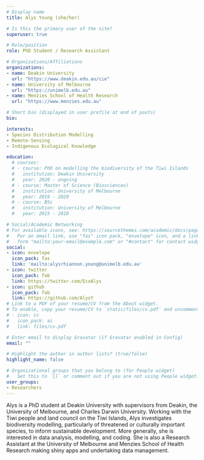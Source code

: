 ```yaml
---
# Display name
title: Alys Young (she/her)

# Is this the primary user of the site?
superuser: true

# Role/position
role: PhD Student / Research Assistant

# Organizations/Affiliations
organizations:
- name: Deakin University 
  url: "https://www.deakin.edu.au/cie"
- name: University of Melbourne 
  url: "https://unimelb.edu.au"
- name: Menzies School of Health Research
  url: "https://www.menzies.edu.au"

# Short bio (displayed in user profile at end of posts)
bio:  

interests:
- Species Distribution Modelling
- Remote-Sensing
- Indigenous Ecological Knowledge

education:
  # courses:
  # - course: PhD on modelling the biodiversity of the Tiwi Islands
  #   institution: Deakin University
  #   year: 2020 - ongoing
  # - course: Master of Science (Biosciences)
  #   institution: University of Melbourne
  #   year: 2019 - 2020
  # - course: BSc
  #   institution: University of Melbourne
  #   year: 2015 - 2018

# Social/Academic Networking
# For available icons, see: https://sourcethemes.com/academic/docs/page-builder/#icons
#   For an email link, use "fas" icon pack, "envelope" icon, and a link in the
#   form "mailto:your-email@example.com" or "#contact" for contact widget.
social:
- icon: envelope
  icon_pack: fas
  link: 'mailto:alysrhiannon.young@unimelb.edu.au'
- icon: twitter
  icon_pack: fab
  link: https://twitter.com/EcoAlys
- icon: github
  icon_pack: fab
  link: https://github.com/AlysY
# Link to a PDF of your resume/CV from the About widget.
# To enable, copy your resume/CV to `static/files/cv.pdf` and uncomment the lines below.
# - icon: cv
#   icon_pack: ai
#   link: files/cv.pdf

# Enter email to display Gravatar (if Gravatar enabled in Config)
email: ""

# Highlight the author in author lists? (true/false)
highlight_name: false

# Organizational groups that you belong to (for People widget)
#   Set this to `[]` or comment out if you are not using People widget.
user_groups:
- Researchers
---
```



Alys is a PhD student at Deakin University with supervisors from Deakin, the University of Melbourne, and Charles Darwin University. Working with the Tiwi people and land council on the Tiwi Islands, Alys investigates biodiversity modelling, particularly of threatened or culturally important species, to inform sustainable development. More generally, she is interested in data analysis, modelling, and coding. She is also a Research Assistant at the University of Melbourne and Menzies School of Health Research making shiny apps and undertaking data management.